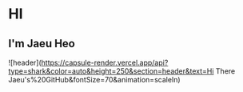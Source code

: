 # HI

## I'm Jaeu Heo

![header](https://capsule-render.vercel.app/api?type=shark&color=auto&height=250&section=header&text=Hi There Jaeu's%20GitHub&fontSize=70&animation=scaleIn)

